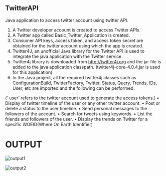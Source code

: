 ## TwitterAPI
Java application to access twitter account using twitter API.


1)	A Twitter developer account is created to access Twitter APIs.
2)	A Twitter app called Basic_Twitter_Application is created.
3)	Consumer API keys, access token, and access token secret are obtained for the twitter account using which the app is created.
4)	Twitter4J, an unofficial Java library for the Twitter API is used to integrate the java application with the Twitter service.
5)	Twitter4j library is downloaded from http://twitter4j.org and the jar file is added to the java application classpath.
    (twitter4j-core-4.0.4.jar is used for this application)
6)	In the Java project, all the required twitter4j classes such as ConfigurationBuild, TwitterFactory, Twitter, Status, Query, Trends, IDs, User, etc are imported and the following can be performed.

(‘ user’ refers to the twitter account used to generate the access tokens.)
•	Display of twitter timeline of the user or any other twitter account.
•	Post or delete a status to the user timeline.
•	Send personal messages to the followers of the account.
•	Search for tweets using keywords.
•	List the friends and followers of the user.
•	Display the trends on Twitter for a specific WOEID(Where On Earth Identifier) 

# OUTPUT

![output1](https://user-images.githubusercontent.com/38600655/55679769-bd408280-592e-11e9-90ac-da60af8820bc.png)


![output2](https://user-images.githubusercontent.com/38600655/55679789-15778480-592f-11e9-854c-134d15f278e0.png)

